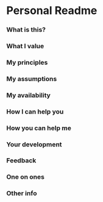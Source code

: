 # Personal Readme

### What is this?

### What I value

### My principles 

### My assumptions

### My availability

### How I can help you

### How you can help me

### Your development

### Feedback

### One on ones 

### Other info

